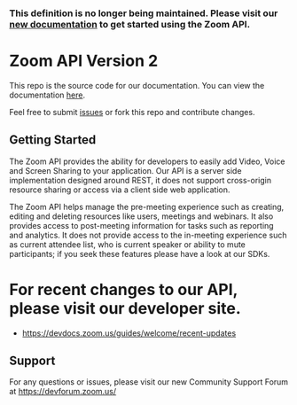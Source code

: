 ### This definition is no longer being maintained. Please visit our [new documentation](https://marketplace.zoom.us/docs/api-reference/introduction) to get started using the Zoom API. 

# Zoom API Version 2

This repo is the source code for our documentation. You can view the documentation [here](https://zoom.github.io/api).

Feel free to submit [issues](https://github.com/zoom/api/issues) or fork this repo and contribute changes.

## Getting Started

The Zoom API provides the ability for developers to easily add Video, Voice and Screen Sharing to your application. Our API is a server side implementation designed around REST, it does not support cross-origin resource sharing or access via a client side web application.

The Zoom API helps manage the pre-meeting experience such as creating, editing and deleting resources like users, meetings and webinars. It also provides access to post-meeting information for tasks such as reporting and analytics. It does not provide access to the in-meeting experience such as current attendee list, who is current speaker or ability to mute participants; if you seek these features please have a look at our SDKs.

# For recent changes to our API, please visit our developer site. 
- https://devdocs.zoom.us/guides/welcome/recent-updates

## Support
For any questions or issues, please visit our new Community Support Forum at https://devforum.zoom.us/
